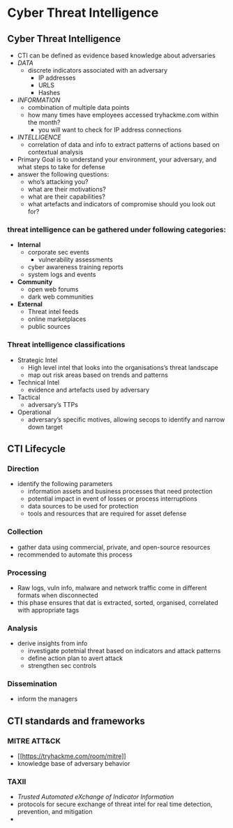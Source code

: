 
# Cyber Threat Intelligence

## Cyber Threat Intelligence
- CTI can be defined as evidence based knowledge about adversaries
- *DATA*
	- discrete indicators associated with an adversary
		- IP addresses
		- URLS
		- Hashes
- *INFORMATION*
	- combination of multiple data points
	- how many times have employees accessed tryhackme.com within the month?
		- you will want to check for IP address connections
- *INTELLIGENCE*
	- correlation of data and info to extract patterns of actions based on contextual analysis 
- Primary Goal is to understand your environment, your adversary, and what steps to take for defense
- answer the following questions:
	- who’s attacking you?
	- what are their motivations?
	- what are their capabilities?
	- what artefacts and indicators of compromise should you look out for?
### threat intelligence can be gathered under following categories:
- **Internal**
	- corporate sec events
		- vulnerability assessments
	- cyber awareness training reports
	- system logs and events
- **Community**
	- open web forums
	- dark web communities
- **External**
	- Threat intel feeds
	- online marketplaces
	- public sources
### Threat intelligence classifications
- Strategic Intel
	- High level intel that looks into the organisations’s threat landscape
	- map out risk areas based on trends and patterns
- Technical Intel
	- evidence and artefacts used by adversary
- Tactical
	- adversary’s TTPs
- Operational
	- adversary’s specific motives, allowing secops to identify and narrow down target

## CTI Lifecycle
### Direction
- identify the following parameters
	- information assets and business processes that need protection
	- potential impact in event of losses or process interruptions
	- data sources to be used for protection
	- tools and resources that are required for asset defense
### Collection
- gather data using commercial, private, and open-source resources
- recommended to automate this process
### Processing
- Raw logs, vuln info, malware and network traffic come in different formats when disconnected
- this phase ensures that dat is extracted, sorted, organised, correlated with appropriate tags 
### Analysis
- derive insights from info
	- investigate potetnial threat based on indicators and attack patterns
	- define action plan to avert attack
	- strengthen sec controls
### Dissemination
- inform the managers

## CTI standards and frameworks
### MITRE ATT&CK
- [[https://tryhackme.com/room/mitre]]
- knowledge base of adversary behavior
### TAXII
- *Trusted Automated eXchange of Indicator Information*
- protocols for secure exchange of threat intel for real time detection, prevention, and mitigation
-